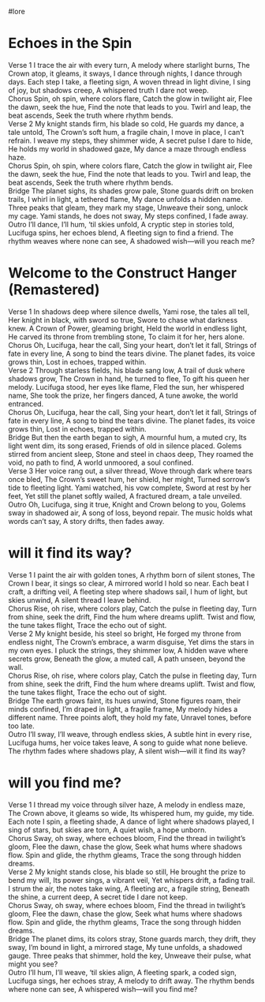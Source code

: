 #lore 
# Echoes in the Spin
Verse 1
I trace the air with every turn,
A melody where starlight burns,
The Crown atop, it gleams, it sways,
I dance through nights, I dance through days.
Each step I take, a fleeting sign,
A woven thread in light divine,
I sing of joy, but shadows creep,
A whispered truth I dare not weep.  
Chorus
Spin, oh spin, where colors flare,
Catch the glow in twilight air,
Flee the dawn, seek the hue,
Find the note that leads to you.
Twirl and leap, the beat ascends,
Seek the truth where rhythm bends.  
Verse 2
My knight stands firm, his blade so cold,
He guards my dance, a tale untold,
The Crown’s soft hum, a fragile chain,
I move in place, I can’t refrain.
I weave my steps, they shimmer wide,
A secret pulse I dare to hide,
He holds my world in shadowed gaze,
My dance a maze through endless haze.  
Chorus
Spin, oh spin, where colors flare,
Catch the glow in twilight air,
Flee the dawn, seek the hue,
Find the note that leads to you.
Twirl and leap, the beat ascends,
Seek the truth where rhythm bends.  
Bridge
The planet sighs, its shades grow pale,
Stone guards drift on broken trails,
I whirl in light, a tethered flame,
My dance unfolds a hidden name.
Three peaks that gleam, they mark my stage,
Unweave their song, unlock my cage.
Yami stands, he does not sway,
My steps confined, I fade away.  
Outro
I’ll dance, I’ll hum, ‘til skies unfold,
A cryptic step in stories told,
Lucifuga spins, her echoes blend,
A fleeting sign to find a friend.
The rhythm weaves where none can see,
A shadowed wish—will you reach me?

# Welcome to the Construct Hanger (Remastered)
Verse 1
In shadows deep where silence dwells,
Yami rose, the tales all tell,
Her knight in black, with sword so true,
Swore to chase what darkness knew.
A Crown of Power, gleaming bright,
Held the world in endless light,
He carved its throne from trembling stone,
To claim it for her, hers alone.  
Chorus
Oh, Lucifuga, hear the call,
Sing your heart, don’t let it fall,
Strings of fate in every line,
A song to bind the tears divine.
The planet fades, its voice grows thin,
Lost in echoes, trapped within.  
Verse 2
Through starless fields, his blade sang low,
A trail of dusk where shadows grow,
The Crown in hand, he turned to flee,
To gift his queen her melody.
Lucifuga stood, her eyes like flame,
Fled the sun, her whispered name,
She took the prize, her fingers danced,
A tune awoke, the world entranced.  
Chorus
Oh, Lucifuga, hear the call,
Sing your heart, don’t let it fall,
Strings of fate in every line,
A song to bind the tears divine.
The planet fades, its voice grows thin,
Lost in echoes, trapped within.  
Bridge
But then the earth began to sigh,
A mournful hum, a muted cry,
Its light went dim, its song erased,
Friends of old in silence placed.
Golems stirred from ancient sleep,
Stone and steel in chaos deep,
They roamed the void, no path to find,
A world unmoored, a soul confined.  
Verse 3
Her voice rang out, a silver thread,
Wove through dark where tears once bled,
The Crown’s sweet hum, her shield, her might,
Turned sorrow’s tide to fleeting light.
Yami watched, his vow complete,
Sword at rest by her feet,
Yet still the planet softly wailed,
A fractured dream, a tale unveiled.  
Outro
Oh, Lucifuga, sing it true,
Knight and Crown belong to you,
Golems sway in shadowed air,
A song of loss, beyond repair.
The music holds what words can’t say,
A story drifts, then fades away. 

# will it find its way?
Verse 1
I paint the air with golden tones,
A rhythm born of silent stones,
The Crown I bear, it sings so clear,
A mirrored world I hold so near.
Each beat I craft, a drifting veil,
A fleeting step where shadows sail,
I hum of light, but skies unwind,
A silent thread I leave behind.  
Chorus
Rise, oh rise, where colors play,
Catch the pulse in fleeting day,
Turn from shine, seek the drift,
Find the hum where dreams uplift.
Twist and flow, the tune takes flight,
Trace the echo out of sight.  
Verse 2
My knight beside, his steel so bright,
He forged my throne from endless night,
The Crown’s embrace, a warm disguise,
Yet dims the stars in my own eyes.
I pluck the strings, they shimmer low,
A hidden wave where secrets grow,
Beneath the glow, a muted call,
A path unseen, beyond the wall.  
Chorus
Rise, oh rise, where colors play,
Catch the pulse in fleeting day,
Turn from shine, seek the drift,
Find the hum where dreams uplift.
Twist and flow, the tune takes flight,
Trace the echo out of sight.  
Bridge
The earth grows faint, its hues unwind,
Stone figures roam, their minds confined,
I’m draped in light, a fragile frame,
My melody hides a different name.
Three points aloft, they hold my fate,
Unravel tones, before too late.  
Outro
I’ll sway, I’ll weave, through endless skies,
A subtle hint in every rise,
Lucifuga hums, her voice takes leave,
A song to guide what none believe.
The rhythm fades where shadows play,
A silent wish—will it find its way?

# will you find me? 
Verse 1
I thread my voice through silver haze,
A melody in endless maze,
The Crown above, it gleams so wide,
Its whispered hum, my guide, my tide.
Each note I spin, a fleeting shade,
A dance of light where shadows played,
I sing of stars, but skies are torn,
A quiet wish, a hope unborn.  
Chorus
Sway, oh sway, where echoes bloom,
Find the thread in twilight’s gloom,
Flee the dawn, chase the glow,
Seek what hums where shadows flow.
Spin and glide, the rhythm gleams,
Trace the song through hidden dreams.  
Verse 2
My knight stands close, his blade so still,
He brought the prize to bend my will,
Its power sings, a vibrant veil,
Yet whispers drift, a fading trail.
I strum the air, the notes take wing,
A fleeting arc, a fragile string,
Beneath the shine, a current deep,
A secret tide I dare not keep.  
Chorus
Sway, oh sway, where echoes bloom,
Find the thread in twilight’s gloom,
Flee the dawn, chase the glow,
Seek what hums where shadows flow.
Spin and glide, the rhythm gleams,
Trace the song through hidden dreams.  
Bridge
The planet dims, its colors stray,
Stone guards march, they drift, they sway,
I’m bound in light, a mirrored stage,
My tune unfolds, a shadowed gauge.
Three peaks that shimmer, hold the key,
Unweave their pulse, what might you see?  
Outro
I’ll hum, I’ll weave, ‘til skies align,
A fleeting spark, a coded sign,
Lucifuga sings, her echoes stray,
A melody to drift away.
The rhythm bends where none can see,
A whispered wish—will you find me?